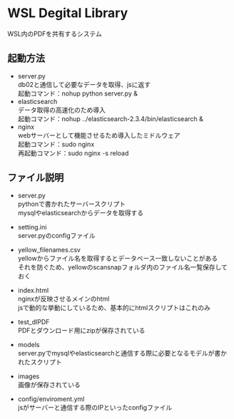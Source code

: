  # WSL Degital Library
WSL内のPDFを共有するシステム

## 起動方法
* server.py  
db02と通信して必要なデータを取得、jsに返す  
起動コマンド：nohup python server.py &
* elasticsearch  
データ取得の高速化のため導入  
起動コマンド：nohup ../elasticsearch-2.3.4/bin/elasticsearch &  
* nginx  
webサーバーとして機能させるため導入したミドルウェア  
起動コマンド：sudo nginx  
再起動コマンド：sudo nginx -s reload

## ファイル説明
* server.py  
pythonで書かれたサーバースクリプト  
mysqlやelasticsearchからデータを取得する

* setting.ini  
server.pyのconfigファイル

* yellow_filenames.csv  
yellowからファイル名を取得するとデータベース一致しないことがある  
それを防ぐため、yellowのscansnapフォルダ内のファイル名一覧保存しておく

* index.html  
nginxが反映させるメインのhtml  
jsで動的な挙動にしているため、基本的にhtmlスクリプトはこれのみ

* test_dlPDF  
PDFとダウンロード用にzipが保存されている

* models  
server.pyでmysqlやelasticsearchと通信する際に必要となるモデルが書かれたスクリプト

* images  
画像が保存されている

* config/enviroment.yml  
jsがサーバーと通信する際のIPといったconfigファイル
